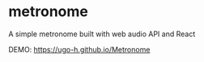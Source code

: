 # metronome
A simple metronome built with web audio API and React

DEMO: https://ugo-h.github.io/Metronome
